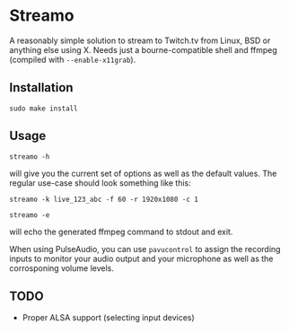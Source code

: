 Streamo
=======

A reasonably simple solution to stream to Twitch.tv from Linux, BSD or anything
else using X. Needs just a bourne-compatible shell and ffmpeg (compiled with
`--enable-x11grab`).

Installation
------------

    sudo make install

Usage
-----

    streamo -h

will give you the current set of options as well as the default values. The
regular use-case should look something like this:

    streamo -k live_123_abc -f 60 -r 1920x1080 -c 1

    streamo -e

will echo the generated ffmpeg command to stdout and exit.

When using PulseAudio, you can use `pavucontrol` to assign the recording inputs
to monitor your audio output and your microphone as well as the corrosponing
volume levels.

TODO
----

- Proper ALSA support (selecting input devices)

